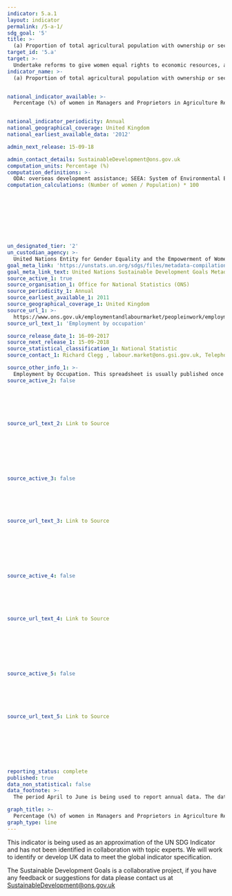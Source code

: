 ```yaml
---
indicator: 5.a.1
layout: indicator
permalink: /5-a-1/
sdg_goal: '5'
title: >-
  (a) Proportion of total agricultural population with ownership or secure rights over agricultural land, by sex; and (b) share of women among owners or rights-bearers of agricultural land, by type of tenure
target_id: '5.a'
target: >-
  Undertake reforms to give women equal rights to economic resources, as well as access to ownership and control over land and other forms of property, financial services, inheritance and natural resources, in accordance with national laws
indicator_name: >-
  (a) Proportion of total agricultural population with ownership or secure rights over agricultural land, by sex; and (b) share of women among owners or rights-bearers of agricultural land, by type of tenure


national_indicator_available: >-
  Percentage (%) of women in Managers and Proprietors in Agriculture Related Services


national_indicator_periodicity: Annual
national_geographical_coverage: United Kingdom
national_earliest_available_data: '2012'

admin_next_release: 15-09-18

admin_contact_details: SustainableDevelopment@ons.gov.uk
computation_units: Percentage (%)
computation_definitions: >-
  ODA: overseas development assistance; SEEA: System of Environmental Economic Accounting; EPEA: Environmental Protection Expenditure Accounts; UNCEEA: UN Committee on Environmental Economic Accounting; BIOFIN: Biodiversity Finance Initiative.
computation_calculations: (Number of women / Population) * 100









un_designated_tier: '2'
un_custodian_agency: >-
  United Nations Entity for Gender Equality and the Empowerment of Women (UN Women) United Nations Statistics Division (UNSD) Food and Agriculture Organization of the United Nations (FAO)
goal_meta_link: 'https://unstats.un.org/sdgs/files/metadata-compilation/Metadata-Goal-5.pdf '
goal_meta_link_text: United Nations Sustainable Development Goals Metadata (PDF 4.0 MB)
source_active_1: true
source_organisation_1: Office for National Statistics (ONS)
source_periodicity_1: Annual
source_earliest_available_1: 2011
source_geographical_coverage_1: United Kingdom
source_url_1: >-
  https://www.ons.gov.uk/employmentandlabourmarket/peopleinwork/employmentandemployeetypes/datasets/employmentbyoccupationemp04
source_url_text_1: 'Employment by occupation'

source_release_date_1: 16-09-2017
source_next_release_1: 15-09-2018
source_statistical_classification_1: National Statistic
source_contact_1: Richard Clegg , labour.market@ons.gsi.gov.uk, Telephone +44 (0)1633 455400 

source_other_info_1: >-
  Employment by Occupation. This spreadsheet is usually published once a year in August and provides a detailed snapshot of employment by occupation, broken down by sex. These estimates are sourced from the Labour Force Survey, a survey of households.
source_active_2: false






source_url_text_2: Link to Source








source_active_3: false






source_url_text_3: Link to Source








source_active_4: false






source_url_text_4: Link to Source








source_active_5: false






source_url_text_5: Link to Source








reporting_status: complete
published: true
data_non_statistical: false
data_footnote: >-
  The period April to June is being used to report annual data. The date on the X axis is the year at the start of the period

graph_title: >-
  Percentage (%) of women in Managers and Proprietors in Agriculture Related Services
graph_type: line
---
```

This indicator is being used as an approximation of the UN SDG Indicator and has not been identified in collaboration with topic experts. We will work to identify or develop UK data to meet the global indicator specification.
  
The Sustainable Development Goals is a collaborative project, if you have any feedback or suggestions for data please contact us at <SustainableDevelopment@ons.gov.uk>


